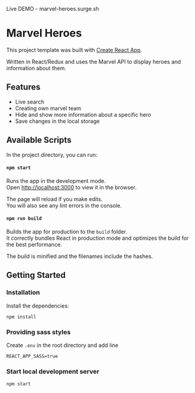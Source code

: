 Live DEMO - marvel-heroes.surge.sh

# Marvel Heroes

This project template was built with [Create React App](https://github.com/facebookincubator/create-react-app).

Written in React/Redux and uses the Marvel API to display heroes and information about them.

## Features

- Live search
- Creating own marvel team
- Hide and show more information about a specific hero
- Save changes in the local storage

## Available Scripts

In the project directory, you can run:

#### `npm start`

Runs the app in the development mode.<br>
Open [http://localhost:3000](http://localhost:3000) to view it in the browser.

The page will reload if you make edits.<br>
You will also see any lint errors in the console.

#### `npm run build`

Builds the app for production to the `build` folder.<br>
It correctly bundles React in production mode and optimizes the build for the best performance.

The build is minified and the filenames include the hashes.<br>

## Getting Started

### Installation

Install the dependencies:
```
npm install
```
### Providing sass styles

Create `.env` in the root directory and add line 
```
REACT_APP_SASS=true
```
### Start local development server
```
npm start
```
